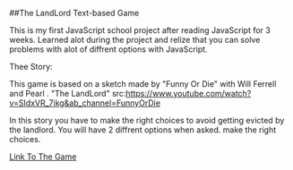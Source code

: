 ##The LandLord Text-based Game

This is my first JavaScript school project after reading JavaScript for 3 weeks. Learned alot during the project and relize that you can solve problems with alot of diffrent options with JavaScript. 


Thee Story:

This game is based on a sketch made by "Funny Or Die" with Will Ferrell and Pearl . "The LandLord"
src:https://www.youtube.com/watch?v=SIdxVR_7ikg&ab_channel=FunnyOrDie


In this story you have to make the right choices to avoid getting
evicted by the landlord. You will have 2 diffrent options when asked. make the right choices.


[Link To The Game](https://gunnaring.github.io/The-landlord/)














